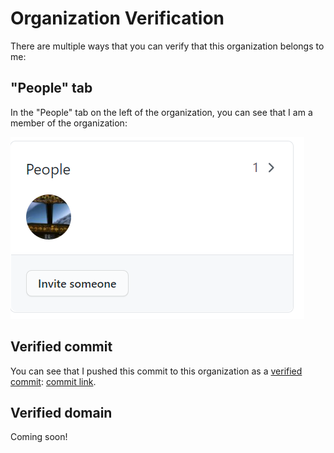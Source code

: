 # Organization Verification

There are multiple ways that you can verify that this organization belongs to me:

## "People" tab

In the "People" tab on the left of the organization, you can see that I am a member of the organization:

[![People tab](https://github.com/PilotgamerGuyOrg/verification/blob/main/People%20tab.png)](https://github.com/orgs/fredsterorg/people)


## Verified commit

You can see that I pushed this commit to this organization as a [verified commit](https://docs.github.com/en/github/authenticating-to-github/managing-commit-signature-verification): [commit link](https://github.com/PilotgamerGuyOrg/verification/commit/ddb8694bfcc84b73157095e928b710092bec2543).


## Verified domain

Coming soon!
